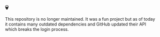 ## 💀

This repository is no longer maintained. It was a fun project but as of today it contains many outdated dependencies and GitHub updated their API which breaks the login process.
